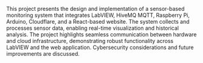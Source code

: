 This project presents the design and implementation of a sensor-based monitoring system that integrates LabVIEW, HiveMQ MQTT, Raspberry Pi, Arduino, Cloudflare, and a React-based website. The system collects and processes sensor data, enabling real-time visualization and historical analysis. The project highlights seamless communication between hardware and cloud infrastructure, demonstrating robust functionality across LabVIEW and the web application. Cybersecurity considerations and future improvements are discussed.

